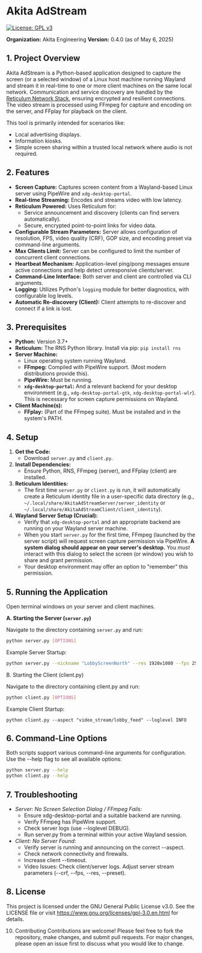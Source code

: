 # Akita AdStream

[![License: GPL v3](https://img.shields.io/badge/License-GPLv3-blue.svg)](https://www.gnu.org/licenses/gpl-3.0)

**Organization:** Akita Engineering
**Version:** 0.4.0 (as of May 6, 2025)

## 1. Project Overview

Akita AdStream is a Python-based application designed to capture the screen (or a selected window) of a Linux host machine running Wayland and stream it in real-time to one or more client machines on the same local network. Communication and service discovery are handled by the [Reticulum Network Stack](https://reticulum.network/), ensuring encrypted and resilient connections. The video stream is processed using FFmpeg for capture and encoding on the server, and FFplay for playback on the client.

This tool is primarily intended for scenarios like:
* Local advertising displays.
* Information kiosks.
* Simple screen sharing within a trusted local network where audio is not required.

## 2. Features

* **Screen Capture:** Captures screen content from a Wayland-based Linux server using PipeWire and `xdg-desktop-portal`.
* **Real-time Streaming:** Encodes and streams video with low latency.
* **Reticulum Powered:** Uses Reticulum for:
    * Service announcement and discovery (clients can find servers automatically).
    * Secure, encrypted point-to-point links for video data.
* **Configurable Stream Parameters:** Server allows configuration of resolution, FPS, video quality (CRF), GOP size, and encoding preset via command-line arguments.
* **Max Clients Limit:** Server can be configured to limit the number of concurrent client connections.
* **Heartbeat Mechanism:** Application-level ping/pong messages ensure active connections and help detect unresponsive clients/server.
* **Command-Line Interface:** Both server and client are controlled via CLI arguments.
* **Logging:** Utilizes Python's `logging` module for better diagnostics, with configurable log levels.
* **Automatic Re-discovery (Client):** Client attempts to re-discover and connect if a link is lost.

## 3. Prerequisites

* **Python:** Version 3.7+
* **Reticulum:** The RNS Python library. Install via pip: `pip install rns`
* **Server Machine:**
    * Linux operating system running Wayland.
    * **FFmpeg:** Compiled with PipeWire support. (Most modern distributions provide this).
    * **PipeWire:** Must be running.
    * **`xdg-desktop-portal`:** And a relevant backend for your desktop environment (e.g., `xdg-desktop-portal-gtk`, `xdg-desktop-portal-wlr`). This is necessary for screen capture permissions on Wayland.
* **Client Machine(s):**
    * **FFplay:** (Part of the FFmpeg suite). Must be installed and in the system's PATH.

## 4. Setup

1.  **Get the Code:**
    * Download `server.py` and `client.py`.
2.  **Install Dependencies:**
    * Ensure Python, RNS, FFmpeg (server), and FFplay (client) are installed.
3.  **Reticulum Identities:**
    * The first time `server.py` or `client.py` is run, it will automatically create a Reticulum identity file in a user-specific data directory (e.g., `~/.local/share/AkitaAdStreamServer/server_identity` or `~/.local/share/AkitaAdStreamClient/client_identity`).
4.  **Wayland Server Setup (Crucial):**
    * Verify that `xdg-desktop-portal` and an appropriate backend are running on your Wayland server machine.
    * When you start `server.py` for the first time, FFmpeg (launched by the server script) will request screen capture permission via PipeWire. **A system dialog should appear on your server's desktop.** You *must* interact with this dialog to select the screen (or window) you wish to share and grant permission.
    * Your desktop environment may offer an option to "remember" this permission.

## 5. Running the Application

Open terminal windows on your server and client machines.

**A. Starting the Server (`server.py`)**

Navigate to the directory containing `server.py` and run:
```bash
python server.py [OPTIONS]
```
Example Server Startup:
```bash
python server.py --nickname "LobbyScreenNorth" --res 1920x1080 --fps 25 --crf 25 --max-clients 3 --loglevel INFO
```
B. Starting the Client (client.py)

Navigate to the directory containing client.py and run:
```bash
python client.py [OPTIONS]
```
Example Client Startup:
```
python client.py --aspect "video_stream/lobby_feed" --loglevel INFO
```

## 6. Command-Line Options

Both scripts support various command-line arguments for configuration. Use the --help flag to see all available options:
```bash
python server.py --help
python client.py --help
```

## 7. Troubleshooting 

- *Server: No Screen Selection Dialog / FFmpeg Fails:*
  - Ensure xdg-desktop-portal and a suitable backend are running.
  - Verify FFmpeg has PipeWire support.
  - Check server logs (use --loglevel DEBUG).
  - Run server.py from a terminal within your active Wayland session.
- *Client: No Server Found:*
  - Verify server is running and announcing on the correct --aspect.
  - Check network connectivity and firewalls.
  - Increase client --timeout.
  - Video Issues: Check client/server logs. Adjust server stream parameters (--crf, --fps, --res, --preset).

## 8. License

This project is licensed under the GNU General Public License v3.0.
See the LICENSE file or visit https://www.gnu.org/licenses/gpl-3.0.en.html for details.

10. Contributing
Contributions are welcome! Please feel free to fork the repository, make changes, and submit pull requests. For major changes, please open an issue first to discuss what you would like to change.  




